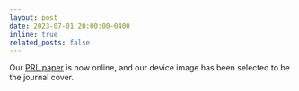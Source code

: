 ```yaml
---
layout: post
date: 2023-07-01 20:00:00-0400
inline: true
related_posts: false
---
```


Our [PRL paper](https://journals.aps.org/prl/abstract/10.1103/PhysRevLett.130.263801) is now online, and our device image has been selected to be the journal cover.
